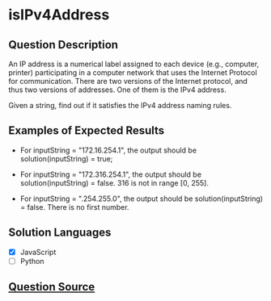# isIPv4Address

## Question Description

An IP address is a numerical label assigned to each device (e.g., computer, printer) participating in a computer network that uses the Internet Protocol for communication. There are two versions of the Internet protocol, and thus two versions of addresses. One of them is the IPv4 address.

Given a string, find out if it satisfies the IPv4 address naming rules.

## Examples of Expected Results

- For inputString = "172.16.254.1", the output should be solution(inputString) = true;

- For inputString = "172.316.254.1", the output should be solution(inputString) = false.
  316 is not in range [0, 255].

- For inputString = ".254.255.0", the output should be solution(inputString) = false.
  There is no first number.

## Solution Languages

- [x] JavaScript
- [ ] Python

## [Question Source](https://app.codesignal.com/arcade/intro/level-5/veW5xJednTy4qcjso)
